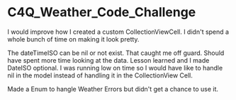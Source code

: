 # C4Q_Weather_Code_Challenge

 I would improve how I created a custom CollectionViewCell. I didn't spend a whole bunch of time on making it look pretty.

 The dateTimeISO can be nil or not exist. That caught me off guard. Should have spent more time looking at the data. Lesson learned and I made DateISO optional. I was running low on time so I would have like to handle nil in the model instead of handling it in the CollectionView Cell.

Made a Enum to hangle Weather Errors but didn't get a chance to use it. 


